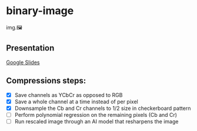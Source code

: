 # binary-image
img.🖼

## Presentation
[Google Slides](https://docs.google.com/presentation/d/1FvD-HUjSb7XyvyUZqgzm-19n-88lS7RXcrUrqMsy2mI/edit?usp=sharing)

## Compressions steps:
- [x] Save channels as YCbCr as opposed to RGB
- [x] Save a whole channel at a time instead of per pixel
- [x] Downsample the Cb and Cr channels to 1/2 size in checkerboard pattern
- [ ] Perform polynomial regression on the remaining pixels (Cb and Cr)
- [ ] Run rescaled image through an AI model that resharpens the image
